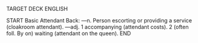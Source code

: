 TARGET DECK
ENGLISH

START
Basic
Attendant
Back: —n. Person escorting or providing a service (cloakroom attendant). —adj. 1 accompanying (attendant costs). 2 (often foll. By on) waiting (attendant on the queen).
END
